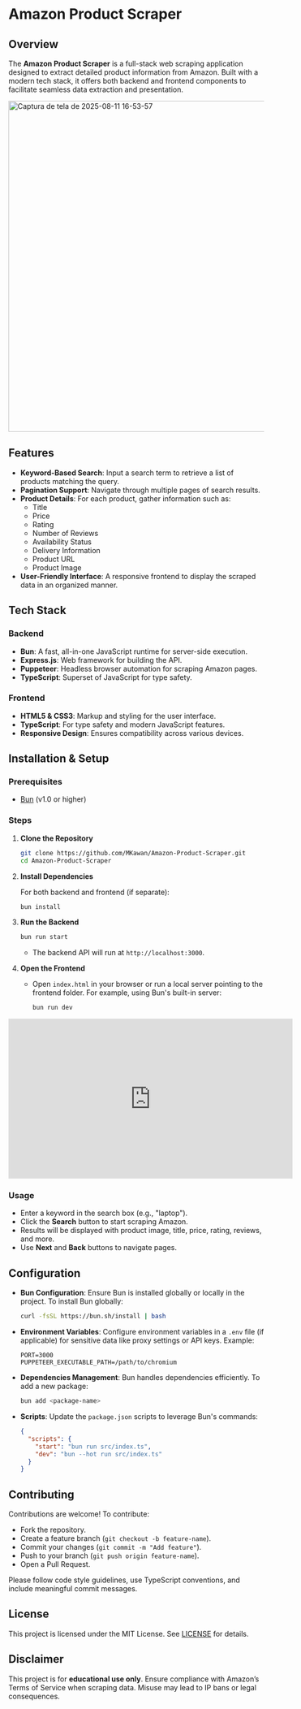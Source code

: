 # Amazon Product Scraper

## Overview

The **Amazon Product Scraper** is a full-stack web scraping application designed to extract detailed product information from Amazon. Built with a modern tech stack, it offers both backend and frontend components to facilitate seamless data extraction and presentation.

<img width="1356" height="652" alt="Captura de tela de 2025-08-11 16-53-57" src="https://github.com/user-attachments/assets/9828fd0d-483a-49a6-92c0-bc15afd6342b" />

## Features

- **Keyword-Based Search**: Input a search term to retrieve a list of products matching the query.
- **Pagination Support**: Navigate through multiple pages of search results.
- **Product Details**: For each product, gather information such as:
  - Title
  - Price
  - Rating
  - Number of Reviews
  - Availability Status
  - Delivery Information
  - Product URL
  - Product Image
- **User-Friendly Interface**: A responsive frontend to display the scraped data in an organized manner.

## Tech Stack

### Backend

- **Bun**: A fast, all-in-one JavaScript runtime for server-side execution.
- **Express.js**: Web framework for building the API.
- **Puppeteer**: Headless browser automation for scraping Amazon pages.
- **TypeScript**: Superset of JavaScript for type safety.

### Frontend

- **HTML5 & CSS3**: Markup and styling for the user interface.
- **TypeScript**: For type safety and modern JavaScript features.
- **Responsive Design**: Ensures compatibility across various devices.

## Installation & Setup

### Prerequisites

- [Bun](https://bun.sh/) (v1.0 or higher)

### Steps

1. **Clone the Repository**

   ```bash
   git clone https://github.com/MKawan/Amazon-Product-Scraper.git
   cd Amazon-Product-Scraper
   ```

2. **Install Dependencies**

   For both backend and frontend (if separate):

   ```bash
   bun install
   ```

3. **Run the Backend**

   ```bash
   bun run start
   ```

   - The backend API will run at `http://localhost:3000`.

4. **Open the Frontend**

   - Open `index.html` in your browser or run a local server pointing to the frontend folder. For example, using Bun's built-in server:

     ```bash
     bun run dev
     ```
<iframe width="560" height="315" src="https://www.youtube.com/embed/HD-ajtcCseM?si=S3_T_nDkTCT9w4JW" title="YouTube video player" frameborder="0" allow="accelerometer; autoplay; clipboard-write; encrypted-media; gyroscope; picture-in-picture; web-share" referrerpolicy="strict-origin-when-cross-origin" allowfullscreen></iframe>

### Usage

- Enter a keyword in the search box (e.g., "laptop").
- Click the **Search** button to start scraping Amazon.
- Results will be displayed with product image, title, price, rating, reviews, and more.
- Use **Next** and **Back** buttons to navigate pages.

## Configuration

- **Bun Configuration**: Ensure Bun is installed globally or locally in the project. To install Bun globally:

  ```bash
  curl -fsSL https://bun.sh/install | bash
  ```

- **Environment Variables**: Configure environment variables in a `.env` file (if applicable) for sensitive data like proxy settings or API keys. Example:

  ```plaintext
  PORT=3000
  PUPPETEER_EXECUTABLE_PATH=/path/to/chromium
  ```

- **Dependencies Management**: Bun handles dependencies efficiently. To add a new package:

  ```bash
  bun add <package-name>
  ```

- **Scripts**: Update the `package.json` scripts to leverage Bun's commands:

  ```json
  {
    "scripts": {
      "start": "bun run src/index.ts",
      "dev": "bun --hot run src/index.ts"
    }
  }
  ```

## Contributing

Contributions are welcome! To contribute:

- Fork the repository.
- Create a feature branch (`git checkout -b feature-name`).
- Commit your changes (`git commit -m "Add feature"`).
- Push to your branch (`git push origin feature-name`).
- Open a Pull Request.

Please follow code style guidelines, use TypeScript conventions, and include meaningful commit messages.

## License

This project is licensed under the MIT License. See [LICENSE](LICENSE) for details.

## Disclaimer

This project is for **educational use only**. Ensure compliance with Amazon’s Terms of Service when scraping data. Misuse may lead to IP bans or legal consequences.
